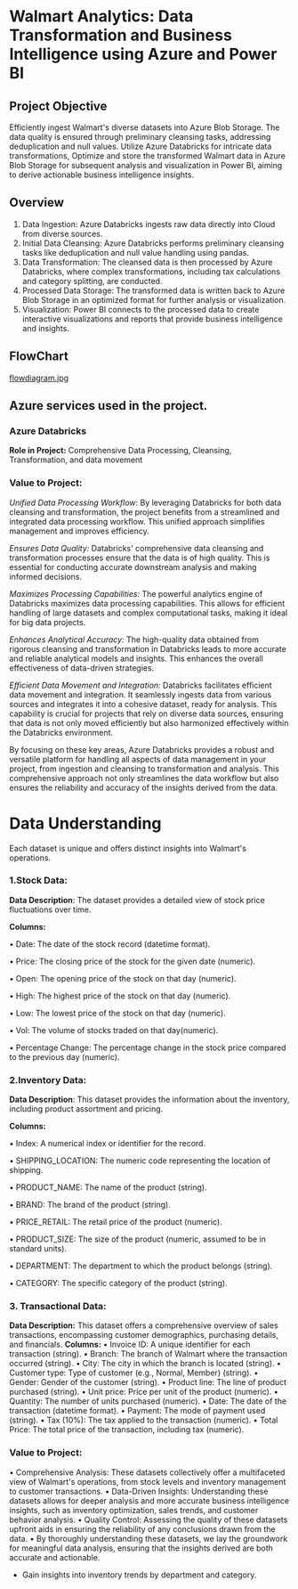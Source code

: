 # Walmart Analytics:  Data Transformation and Business Intelligence using Azure and Power BI 

## Project Objective

Efficiently ingest Walmart's diverse datasets into Azure Blob Storage. The data quality is ensured through preliminary cleansing tasks, addressing deduplication and null values. Utilize Azure Databricks for intricate data transformations, Optimize and store the transformed Walmart data in Azure Blob Storage for subsequent analysis and visualization in Power BI, aiming to derive actionable business intelligence insights.
## Overview
1.	Data Ingestion: Azure Databricks ingests raw data directly into Cloud from diverse sources.
2.	Initial Data Cleansing: Azure Databricks performs preliminary cleansing tasks like deduplication and null value handling using pandas.
3.	Data Transformation: The cleansed data is then processed by Azure Databricks, where complex transformations, including tax calculations and category splitting, are conducted.
4.	Processed Data Storage: The transformed data is written back to Azure Blob Storage in an optimized format for further analysis or visualization.
5.	Visualization: Power BI connects to the processed data to create interactive visualizations and reports that provide business intelligence and insights.

## FlowChart
[flowdiagram.jpg](https://github.com/dineshfooty2911/EndToEnd-Walmart-Analytics/blob/b9498651ee004672f02cc06b9e1a24b254537f60/flowdiagram.jpg)
## Azure services used in the project.

### Azure Databricks
**Role in Project:** Comprehensive Data Processing, Cleansing, Transformation, and data movement
### Value to Project:
*Unified Data Processing Workflow*: By leveraging Databricks for both data cleansing and transformation, the project benefits from a streamlined and integrated data processing workflow. This unified approach simplifies management and improves efficiency.

*Ensures Data Quality:* Databricks' comprehensive data cleansing and transformation processes ensure that the data is of high quality. This is essential for conducting accurate downstream analysis and making informed decisions.

*Maximizes Processing Capabilities:* The powerful analytics engine of Databricks maximizes data processing capabilities. This allows for efficient handling of large datasets and complex computational tasks, making it ideal for big data projects.

*Enhances Analytical Accuracy:* The high-quality data obtained from rigorous cleansing and transformation in Databricks leads to more accurate and reliable analytical models and insights. This enhances the overall effectiveness of data-driven strategies.

*Efficient Data Movement and Integration:* Databricks facilitates efficient data movement and integration. It seamlessly ingests data from various sources and integrates it into a cohesive dataset, ready for analysis. This capability is crucial for projects that rely on diverse data sources, ensuring that data is not only moved efficiently but also harmonized effectively within the Databricks environment.

By focusing on these key areas, Azure Databricks provides a robust and versatile platform for handling all aspects of data management in your project, from ingestion and cleansing to transformation and analysis. This comprehensive approach not only streamlines the data workflow but also ensures the reliability and accuracy of the insights derived from the data.


 # Data Understanding
Each dataset is unique and offers distinct insights into Walmart's operations.

### 1.Stock Data:
**Data Description**: The dataset provides a detailed view of stock price fluctuations over time.

**Columns:**

•	Date: The date of the stock record (datetime format).

•	Price: The closing price of the stock for the given date (numeric).

•	Open: The opening price of the stock on that day (numeric).

•	High: The highest price of the stock on that day (numeric).

•	Low: The lowest price of the stock on that day (numeric).

•	Vol: The volume of stocks traded on that day(numeric).

•	Percentage Change: The percentage change in the stock price compared to the previous day (numeric).

### 2.Inventory Data: 

**Data Description**: This dataset provides the information about the inventory, including product assortment and pricing.

**Columns:**  

•	Index: A numerical index or identifier for the record.

•	SHIPPING_LOCATION: The numeric code representing the location of shipping.

•	PRODUCT_NAME: The name of the product (string).

•	BRAND: The brand of the product (string).

•	PRICE_RETAIL: The retail price of the product (numeric).

•	PRODUCT_SIZE: The size of the product (numeric, assumed to be in standard units).

•	DEPARTMENT: The department to which the product belongs (string).

•	CATEGORY: The specific category of the product (string).

### 3. Transactional Data:
**Data Description:**  This dataset offers a comprehensive overview of sales transactions, encompassing customer demographics, purchasing details, and financials.
**Columns:** 
•	Invoice ID: A unique identifier for each transaction (string).
•	Branch: The branch of Walmart where the transaction occurred (string).
•	City: The city in which the branch is located (string).
•	Customer type: Type of customer (e.g., Normal, Member) (string).
•	Gender: Gender of the customer (string).
•	Product line: The line of product purchased (string).
•	Unit price: Price per unit of the product (numeric).
•	Quantity: The number of units purchased (numeric).
•	Date: The date of the transaction (datetime format).
•	Payment: The mode of payment used (string).
•	Tax (10%): The tax applied to the transaction (numeric).
•	Total Price: The total price of the transaction, including tax (numeric).
### Value to Project:
•	Comprehensive Analysis: These datasets collectively offer a multifaceted view of Walmart's operations, from stock levels and inventory management to customer transactions.
•	Data-Driven Insights: Understanding these datasets allows for deeper analysis and more accurate business intelligence insights, such as inventory optimization, sales trends, and customer behavior analysis.
•	Quality Control: Assessing the quality of these datasets upfront aids in ensuring the reliability of any conclusions drawn from the data.
•	By thoroughly understanding these datasets, we lay the groundwork for meaningful data analysis, ensuring that the insights derived are both accurate and actionable.

- Gain insights into inventory trends by department and category.
